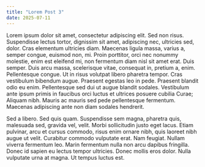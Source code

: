 ```yaml
---
title: "Lorem Post 3"
date: 2025-07-11
---
```


Lorem ipsum dolor sit amet, consectetur adipiscing elit. Sed non risus. Suspendisse
lectus tortor, dignissim sit amet, adipiscing nec, ultricies sed, dolor. Cras elementum
ultricies diam. Maecenas ligula massa, varius a, semper congue, euismod non, mi. Proin
porttitor, orci nec nonummy molestie, enim est eleifend mi, non fermentum diam nisl sit
amet erat. Duis semper. Duis arcu massa, scelerisque vitae, consequat in, pretium a,
enim. Pellentesque congue. Ut in risus volutpat libero pharetra tempor. Cras vestibulum
bibendum augue. Praesent egestas leo in pede. Praesent blandit odio eu enim. Pellentesque
sed dui ut augue blandit sodales. Vestibulum ante ipsum primis in faucibus orci luctus et
ultrices posuere cubilia Curae; Aliquam nibh. Mauris ac mauris sed pede pellentesque
fermentum. Maecenas adipiscing ante non diam sodales hendrerit.

Sed a libero. Sed quis quam. Suspendisse sem magna, pharetra quis, malesuada sed, gravida
vel, velit. Morbi sollicitudin justo eget lacus. Etiam pulvinar, arcu et cursus commodo,
risus enim ornare nibh, quis laoreet nibh augue ut velit. Curabitur commodo vulputate
erat. Nam feugiat. Nullam viverra fermentum leo. Marin fermentum nulla non arcu dapibus
fringilla. Donec id sapien eu lectus tempor ultricies. Donec mollis eros dolor. Nulla
vulputate urna at magna. Ut tempus luctus est. 